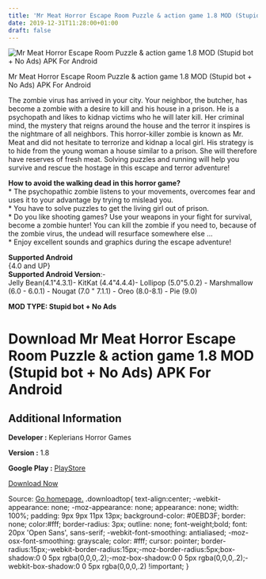 ```yaml
---
title: 'Mr Meat Horror Escape Room Puzzle & action game 1.8 MOD (Stupid bot + No Ads) APK For Android'
date: 2019-12-31T11:28:00+01:00
draft: false
---
```


![Mr Meat Horror Escape Room Puzzle & action game 1.8 MOD (Stupid bot + No Ads) APK For Android](https://i2.wp.com/apkhome.net/wp-content/uploads/2019/12/Mr-Meat-Horror-Escape-Room-Puzzle-action-game-1.8-MOD-Stupid-bot-No-Ads.png "Mr Meat Horror Escape Room Puzzle & action game 1.8 MOD (Stupid bot + No Ads) APK For Android")

  

Mr Meat Horror Escape Room Puzzle & action game 1.8 MOD (Stupid bot + No Ads) APK For Android

The zombie virus has arrived in your city. Your neighbor, the butcher, has become a zombie with a desire to kill and his house in a prison. He is a psychopath and likes to kidnap victims who he will later kill. Her criminal mind, the mystery that reigns around the house and the terror it inspires is the nightmare of all neighbors. This horror-killer zombie is known as Mr. Meat and did not hesitate to terrorize and kidnap a local girl. His strategy is to hide from the young woman a house similar to a prison. She will therefore have reserves of fresh meat. Solving puzzles and running will help you survive and rescue the hostage in this escape and terror adventure!

**How to avoid the walking dead in this horror game?**  
\* The psychopathic zombie listens to your movements, overcomes fear and uses it to your advantage by trying to mislead you.  
\* You have to solve puzzles to get the living girl out of prison.  
\* Do you like shooting games? Use your weapons in your fight for survival, become a zombie hunter! You can kill the zombie if you need to, because of the zombie virus, the undead will resurface somewhere else ...  
\* Enjoy excellent sounds and graphics during the escape adventure!

**Supported Android**  
{4.0 and UP}  
**Supported Android Version**:-  
Jelly Bean(4.1"4.3.1)- KitKat (4.4"4.4.4)- Lollipop (5.0"5.0.2) - Marshmallow (6.0 - 6.0.1) - Nougat (7.0 " 7.1.1) - Oreo (8.0-8.1) - Pie (9.0)

**MOD TYPE: Stupid bot + No Ads**

Download Mr Meat Horror Escape Room Puzzle & action game 1.8 MOD (Stupid bot + No Ads) APK For Android
======================================================================================================

Additional Information
----------------------

**Developer :** Keplerians Horror Games

**Version :** 1.8

**Google Play :** [PlayStore](https://play.google.com/store/apps/details?id=com.kalipsogames.psychopathhunt)

  

[Download Now](https://store4app.co/post/mr-meat-horror-escape-room-puzzle-amp-action-game-1-8-mod-stupid-bot-no-ads-apk-for-android_1577780914)

  
Source: [Go homepage.](https://store4app.co/post/mr-meat-horror-escape-room-puzzle-amp-action-game-1-8-mod-stupid-bot-no-ads-apk-for-android_1577780914) .downloadtop{ text-align:center; -webkit-appearance: none; -moz-appearance: none; appearance: none; width: 100%; padding: 9px 9px 11px 13px; background-color: #0EBD3F; border: none; color:#fff; border-radius: 3px; outline: none; font-weight;bold; font: 20px 'Open Sans', sans-serif; -webkit-font-smoothing: antialiased; -moz-osx-font-smoothing: grayscale; color: #fff; cursor: pointer; border-radius:15px;-webkit-border-radius:15px;-moz-border-radius:5px;box-shadow:0 0 5px rgba(0,0,0,.2);-moz-box-shadow:0 0 5px rgba(0,0,0,.2);-webkit-box-shadow:0 0 5px rgba(0,0,0,.2) !important; }